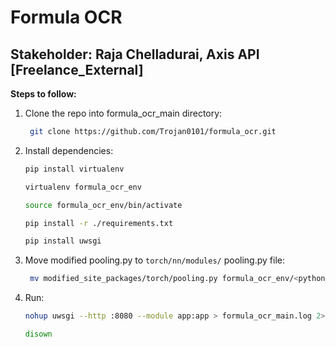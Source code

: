 # Formula OCR
## Stakeholder: Raja Chelladurai, Axis API [Freelance_External]

**Steps to follow:**

1) Clone the repo into formula_ocr_main directory:
    ```bash
     git clone https://github.com/Trojan0101/formula_ocr.git
     ```

2) Install dependencies:
    ```bash
    pip install virtualenv
    ```
    ```bash
    virtualenv formula_ocr_env
    ```
    ```bash
    source formula_ocr_env/bin/activate
    ```
    ```bash
    pip install -r ./requirements.txt
    ```
    ```bash
    pip install uwsgi
     ```

3) Move modified pooling.py to `torch/nn/modules/` pooling.py file:
    ```bash
     mv modified_site_packages/torch/pooling.py formula_ocr_env/<python_version>/site_packages/torch/nn/modules/pooling.py
    ```

4) Run:
    ```bash
    nohup uwsgi --http :8080 --module app:app > formula_ocr_main.log 2>&1 &
     ```
    ```bash
    disown
    ```
